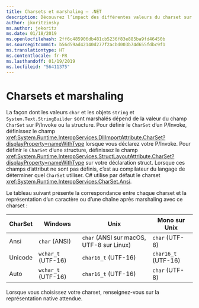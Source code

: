 ```yaml
---
title: Charsets et marshaling – .NET
description: Découvrez l’impact des différentes valeurs du charset sur la façon dont .NET marshale les données en code natif.
author: jkoritzinsky
ms.author: jekoritz
ms.date: 01/18/2019
ms.openlocfilehash: 2ff6c485906db481cb5236f83e885ba9fd46450b
ms.sourcegitcommit: b56d59ad42140d277f2acbd003b74d655fdbc9f1
ms.translationtype: HT
ms.contentlocale: fr-FR
ms.lasthandoff: 01/19/2019
ms.locfileid: "56411375"
---
```

# <a name="charsets-and-marshalling"></a>Charsets et marshaling

La façon dont les valeurs `char` et les objets `string` et `System.Text.StringBuilder` sont marshalés dépend de la valeur du champ `CharSet` sur P/Invoke ou la structure. Pour définir le `CharSet` d’un P/Invoke, définissez le champ <xref:System.Runtime.InteropServices.DllImportAttribute.CharSet?displayProperty=nameWithType> lorsque vous déclarez votre P/Invoke. Pour définir le `CharSet` d’une structure, définissez le champ <xref:System.Runtime.InteropServices.StructLayoutAttribute.CharSet?displayProperty=nameWithType> sur votre déclaration struct. Lorsque ces champs d’attribut ne sont pas définis, c’est au compilateur du langage de déterminer quel `CharSet` utiliser. C# utilise par défaut le charset <xref:System.Runtime.InteropServices.CharSet.Ansi>.

Le tableau suivant présente la correspondance entre chaque charset et la représentation d’un caractère ou d’une chaîne après marshaling avec ce charset :

| CharSet | Windows | Unix | Mono sur Unix |
|---------|---------|-------|-------|
| Ansi    | `char` (ANSI)  | `char` (ANSI sur macOS, UTF-8 sur Linux) | `char` (UTF-8) |
| Unicode | `wchar_t` (UTF-16) | `char16_t` (UTF-16) | `char16_t` (UTF-16) |
| Auto | `wchar_t` (UTF-16) | `char16_t` (UTF-16) | `char` (UTF-8) |

Lorsque vous choisissez votre charset, renseignez-vous sur la représentation native attendue.
